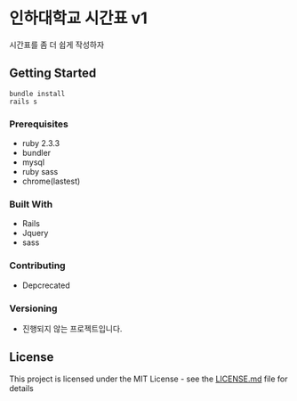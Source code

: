 # 인하대학교 시간표 v1

시간표를 좀 더 쉽게 작성하자

## Getting Started

```
bundle install
rails s
```


### Prerequisites

- ruby 2.3.3
- bundler
- mysql
- ruby sass
- chrome(lastest)


### Built With
- Rails
- Jquery
- sass


### Contributing
- Depcrecated


### Versioning
- 진행되지 않는 프로젝트입니다.

## License

This project is licensed under the MIT License - see the [LICENSE.md](LICENSE.md) file for details
